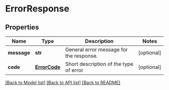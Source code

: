 # ErrorResponse

## Properties
Name | Type | Description | Notes
------------ | ------------- | ------------- | -------------
**message** | **str** | General error message for the response. | [optional] 
**code** | [**ErrorCode**](ErrorCode.md) | Short description of the type of error | [optional] 

[[Back to Model list]](../README.md#documentation-for-models) [[Back to API list]](../README.md#documentation-for-api-endpoints) [[Back to README]](../README.md)


